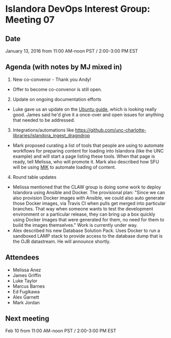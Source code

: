 # Islandora DevOps Interest Group: Meeting 07

## Date

January 13, 2016 from 11:00 AM-noon PST / 2:00-3:00 PM EST

## Agenda (with notes by MJ mixed in)

1. New co-convenor - Thank you Andy!
  * Offer to become co-convenor is still open.

2. Update on ongoing documentation efforts
 
  * Luke gave us an update on the [Ubuntu guide](https://github.com/islandora-interest-groups/Islandora-DevOps-Interest-Group/blob/main/Deployment%20Guides/Provisioning-Islandora-on-Ubuntu.md), which is looking really good. James said he'd give it a once-over and open issues for anything that needed to be addressed.

3. Integrations/automations like https://github.com/unc-charlotte-libraries/islandora_ingest_dragndrop

  * Mark proposed curating a list of tools that people are using to automate workflows for preparing content for loading into Islandora (like the UNC example) and will start a page listing these tools. When that page is ready, tell Melissa, who will promote it. Mark also described how SFU will be using [MIK](https://github.com/MarcusBarnes/mik) to automate loading of content.

4. Round table updates

  * Melissa mentioned that the CLAW group is doing some work to deploy Islandora using Ansible and Docker. The provisional plan: "Since we can also provision Docker images with Ansible, we could also auto generate those Docker images, via Travis CI when pulls get merged into particular branches. That way when someone wants to test the development environment or a particular release, they can bring up a box quickly using Docker Images that were generated for them, no need for them to build the images themselves." Work is currently under way.
  * Alex described his new Database Solution Pack. Uses Docker to run a sandboxed LAMP stack to provide access to the database dump that is the OJB datastream. He will announce shortly.

## Attendees

* Melissa Anez
* James Griffin
* Luke Taylor
* Marcus Barnes
* Ed Fugikawa
* Alex Garnett
* Mark Jordan

## Next meeting

Feb 10 from 11:00 AM-noon PST / 2:00-3:00 PM EST
